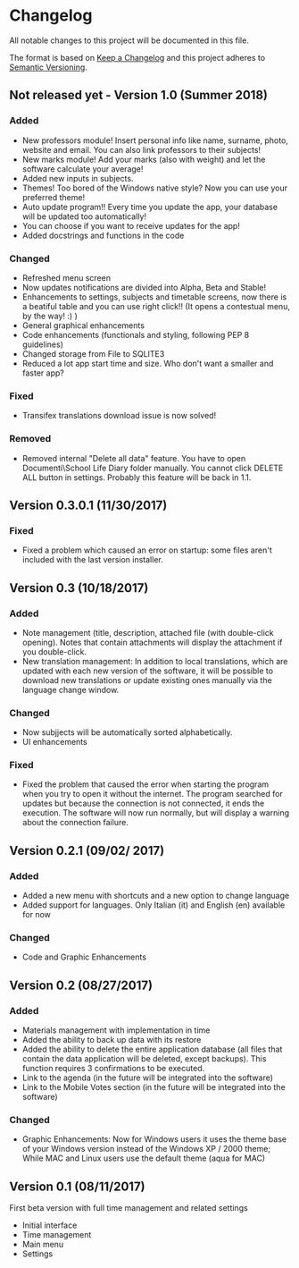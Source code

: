 # Changelog
All notable changes to this project will be documented in this file.

The format is based on [Keep a Changelog](http://keepachangelog.com/en/1.0.0/)
and this project adheres to [Semantic Versioning](http://semver.org/spec/v2.0.0.html).


## Not released yet - Version 1.0 (Summer 2018)

### Added

- New professors module! Insert personal info like name, surname, photo, website and email. You can also link professors to their subjects!
- New marks module! Add your marks (also with weight) and let the software calculate your average!
- Added new inputs in subjects.
- Themes! Too bored of the Windows native style? Now you can use your preferred theme!
- Auto update program!! Every time you update the app, your database will be updated too automatically!
- You can choose if you want to receive updates for the app!
- Added docstrings and functions in the code

### Changed

- Refreshed menu screen
- Now updates notifications are divided into Alpha, Beta and Stable!
- Enhancements to settings, subjects and timetable screens, now there is a beatiful table and you can use right click!! (It opens a contestual menu, by the way! :) )
- General graphical enhancements
- Code enhancements (functionals and styling, following PEP 8 guidelines)
- Changed storage from File to SQLITE3
- Reduced a lot app start time and size. Who don't want a smaller and faster app?

### Fixed

- Transifex translations download issue is now solved!

### Removed

- Removed internal "Delete all data" feature. You have to open Documenti\School Life Diary folder manually. You cannot click DELETE ALL button in settings. Probably this feature will be back in 1.1.


## Version 0.3.0.1 (11/30/2017)

### Fixed
- Fixed a problem which caused an error on startup: some files aren't included with the last version installer.


## Version 0.3 (10/18/2017)

### Added
- Note management (title, description, attached file (with double-click opening). Notes that contain attachments will display the attachment if you double-click.
- New translation management: In addition to local translations, which are updated with each new version of the software, it will be possible to download new translations or update existing ones manually via the language change window.

### Changed
- Now subjjects will be automatically sorted alphabetically.
- UI enhancements

### Fixed
- Fixed the problem that caused the error when starting the program when you try to open it without the internet. The program searched for updates but because the connection is not connected, it ends the execution. The software will now run normally, but will display a warning about the connection failure.

## Version 0.2.1 (09/02/ 2017)

### Added
- Added a new menu with shortcuts and a new option to change language
- Added support for languages. Only Italian (it) and English (en) available for now

### Changed
- Code and Graphic Enhancements


## Version 0.2 (08/27/2017)

### Added
- Materials management with implementation in time
- Added the ability to back up data with its restore
- Added the ability to delete the entire application database (all files that contain the data application will be deleted, except backups). This function requires 3 confirmations to be executed.
- Link to the agenda (in the future will be integrated into the software)
- Link to the Mobile Votes section (in the future will be integrated into the software)

### Changed
- Graphic Enhancements: Now for Windows users it uses the theme base of your Windows version instead of the Windows XP / 2000 theme; While MAC and Linux users use the default theme (aqua for MAC)


## Version 0.1 (08/11/2017)
First beta version with full time management and related settings
- Initial interface
- Time management
- Main menu
- Settings
